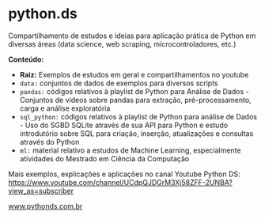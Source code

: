 # python.ds
Compartilhamento de estudos e ideias para aplicação prática de Python em diversas áreas (data science, web scraping, microcontroladores, etc.)

**Conteúdo:**
* **Raiz:** Exemplos de estudos em geral e compartilhamentos no youtube
* ```data:``` conjuntos de dados de exemplos para diversos scripts
* ```pandas:``` códigos relativos à playlist de Python para Análise de Dados - Conjuntos de vídeos sobre pandas para extração, pré-processamento, carga e análise exploratória
* ```sql_python:``` códigos relativos à playlist de Python para análise de Dados - Uso do SGBD SQLite através de sua API para Python e estudo introdutório sobre SQL para criação, inserção, atualizações e consultas através do Python
* ```ml:``` material relativo a estudos de Machine Learning, especialmente atividades do Mestrado em Ciência da Computação

Mais exemplos, explicações e aplicações no canal Youtube Python DS: https://www.youtube.com/channel/UCdpQJDGrM3Xj58ZFF-2UNBA?view_as=subscriber

www.pythonds.com.br
